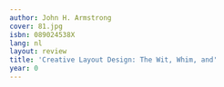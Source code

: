 ```yaml
---
author: John H. Armstrong
cover: 81.jpg
isbn: 089024538X
lang: nl
layout: review
title: 'Creative Layout Design: The Wit, Whim, and'
year: 0
---
```


